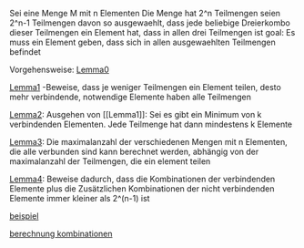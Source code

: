 Sei eine Menge M mit n Elementen
Die Menge hat 2^n Teilmengen
seien 2^n-1 Teilmengen davon so ausgewaehlt, dass jede beliebige Dreierkombo dieser Teilmengen ein Element hat, dass in allen drei Teilmengen ist
goal: Es muss ein Element geben, dass sich in allen ausgewaehlten Teilmengen befindet



Vorgehensweise:
[Lemma0](Lemma0)

[Lemma1](Lemma1.md)
-Beweise, dass je weniger Teilmengen ein Element teilen, desto mehr verbindende, notwendige Elemente haben alle Teilmengen 

[Lemma2](Lemma2.md):
Ausgehen von [[Lemma1]]: Sei es gibt ein Minimum von k verbindenden Elementen. Jede Teilmenge hat dann mindestens k Elemente

[Lemma3](Lemma3.md):
Die maximalanzahl der verschiedenen Mengen mit n Elementen, die alle verbunden sind kann berechnet werden, abhängig von der maximalanzahl der Teilmengen, die ein element teilen

[Lemma4](Lemma4.md):
Beweise dadurch, dass die Kombinationen der verbindenden Elemente plus die Zusätzlichen Kombinationen der nicht verbindenden Elemente immer kleiner als 2^(n-1) ist


[beispiel](beispiel)



[berechnung kombinationen](berechnungkombinationen)
